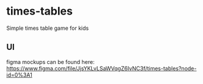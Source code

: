 # times-tables

Simple times table game for kids

## UI

figma mockups can be found here: https://www.figma.com/file/JjsYKLvLSaWVqgZ6IvNC3f/times-tables?node-id=0%3A1

